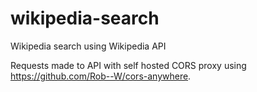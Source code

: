 # wikipedia-search

Wikipedia search using Wikipedia API

Requests made to API with self hosted CORS proxy using https://github.com/Rob--W/cors-anywhere.
